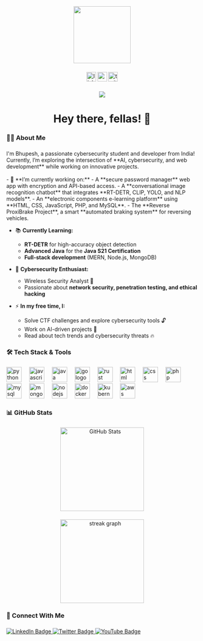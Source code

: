 <div align="center">
  <img height="150" src="https://camo.githubusercontent.com/62da68eb62b1e5f175f7d1f0191dd89a653d7908feb22d37d4a0ab07365d6791/68747470733a2f2f6d656469612e67697068792e636f6d2f6d656469612f4d3967624264396e6244724f5475314d71782f67697068792e676966"  />
</div>

###

<div align="center">
  <img src="https://img.shields.io/static/v1?message=LinkedIn&logo=linkedin&label=&color=0077B5&logoColor=white&labelColor=&style=for-the-badge" height="25" alt="linkedin logo"  />
  <img src="https://img.shields.io/static/v1?message=Youtube&logo=youtube&label=&color=FF0000&logoColor=white&labelColor=&style=for-the-badge" height="25" alt="youtube logo"  />
  <img src="https://img.shields.io/static/v1?message=Twitter&logo=twitter&label=&color=1DA1F2&logoColor=white&labelColor=&style=for-the-badge" height="25" alt="twitter logo"  />
</div>

###

<div align="center">
  <img src="https://visitor-badge.laobi.icu/badge?page_id=Bhupesh360.Bhupesh360&"  />
</div>

###

<h1 align="center">Hey there, fellas! 👋</h1>

###

<h3 align="left">👨‍💻 About Me</h3>

###

<p align="left">
I'm Bhupesh, a passionate cybersecurity student and developer from India!  
Currently, I’m exploring the intersection of **AI, cybersecurity, and web development** while working on innovative projects.  
<br><br>
- 🔭 **I’m currently working on:**  
   - A **secure password manager** web app with encryption and API-based access.  
   - A **conversational image recognition chatbot** that integrates **RT-DETR, CLIP, YOLO, and NLP models**.  
   - An **electronic components e-learning platform** using **HTML, CSS, JavaScript, PHP, and MySQL**.  
   - The **Reverse ProxiBrake Project**, a smart **automated braking system** for reversing vehicles.  
   
- 📚 **Currently Learning:**  
   - **RT-DETR** for high-accuracy object detection  
   - **Advanced Java** for the **Java S21 Certification**  
   - **Full-stack development** (MERN, Node.js, MongoDB)  

- 🔐 **Cybersecurity Enthusiast:**  
   - Wireless Security Analyst 🔎  
   - Passionate about **network security, penetration testing, and ethical hacking**  

- ⚡ **In my free time, I:**  
   - Solve CTF challenges and explore cybersecurity tools 🔓  
   - Work on AI-driven projects 🤖  
   - Read about tech trends and cybersecurity threats 🔥  
</p>

###

<h3 align="left">🛠 Tech Stack & Tools</h3>

###

<div align="left">
  <img src="https://cdn.jsdelivr.net/gh/devicons/devicon/icons/python/python-original.svg" height="40" alt="python logo"  />
  <img width="12" />
  <img src="https://cdn.jsdelivr.net/gh/devicons/devicon/icons/javascript/javascript-original.svg" height="40" alt="javascript logo"  />
  <img width="12" />
  <img src="https://cdn.jsdelivr.net/gh/devicons/devicon/icons/java/java-original.svg" height="40" alt="java logo"  />
  <img width="12" />
  <img src="https://cdn.jsdelivr.net/gh/devicons/devicon/icons/go/go-original-wordmark.svg" height="40" alt="go logo"  />
  <img width="12" />
  <img src="https://cdn.jsdelivr.net/gh/devicons/devicon/icons/rust/rust-original.svg" height="40" alt="rust logo"  />
  <img width="12" />
  <img src="https://cdn.jsdelivr.net/gh/devicons/devicon/icons/html5/html5-original.svg" height="40" alt="html logo"  />
  <img width="12" />
  <img src="https://cdn.jsdelivr.net/gh/devicons/devicon/icons/css3/css3-original.svg" height="40" alt="css logo"  />
  <img width="12" />
  <img src="https://cdn.jsdelivr.net/gh/devicons/devicon/icons/php/php-original.svg" height="40" alt="php logo"  />
  <img width="12" />
  <img src="https://cdn.jsdelivr.net/gh/devicons/devicon/icons/mysql/mysql-original-wordmark.svg" height="40" alt="mysql logo"  />
  <img width="12" />
  <img src="https://cdn.jsdelivr.net/gh/devicons/devicon/icons/mongodb/mongodb-original-wordmark.svg" height="40" alt="mongodb logo"  />
  <img width="12" />
  <img src="https://cdn.jsdelivr.net/gh/devicons/devicon/icons/nodejs/nodejs-original-wordmark.svg" height="40" alt="nodejs logo"  />
  <img width="12" />
  <img src="https://cdn.jsdelivr.net/gh/devicons/devicon/icons/docker/docker-plain-wordmark.svg" height="40" alt="docker logo"  />
  <img width="12" />
  <img src="https://cdn.jsdelivr.net/gh/devicons/devicon/icons/kubernetes/kubernetes-plain.svg" height="40" alt="kubernetes logo"  />
  <img width="12" />
  <img src="https://cdn.jsdelivr.net/gh/devicons/devicon/icons/amazonwebservices/amazonwebservices-original-wordmark.svg" height="40" alt="aws logo"  />
</div>

###

<h3 align="left">📊 GitHub Stats</h3>

###

<div align="center">
  <img src="https://github-readme-stats.vercel.app/api?username=Bhupesh360&show_icons=true&theme=dark&hide_border=false&border_radius=5" height="220" alt="GitHub Stats" />
</div>

###

<div align="center">
  <img src="https://streak-stats.demolab.com?user=Bhupesh360&locale=en&mode=daily&theme=dark&hide_border=false&border_radius=5&order=3" height="220" alt="streak graph"  />
</div>

###

<h3 align="left">🚀 Connect With Me</h3>

###

<p align="left">
  <a href="https://linkedin.com/in/Bhupesh360">
    <img src="https://img.shields.io/badge/LinkedIn-0077B5?style=for-the-badge&logo=linkedin&logoColor=white" alt="LinkedIn Badge"/>
  </a>
  <a href="https://twitter.com/Bhupesh360">
    <img src="https://img.shields.io/badge/Twitter-1DA1F2?style=for-the-badge&logo=twitter&logoColor=white" alt="Twitter Badge"/>
  </a>
  <a href="https://www.youtube.com/channel/your-channel">
    <img src="https://img.shields.io/badge/Youtube-FF0000?style=for-the-badge&logo=youtube&logoColor=white" alt="YouTube Badge"/>
  </a>
</p>
